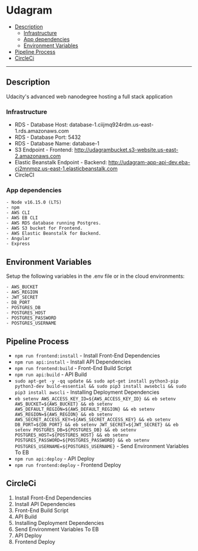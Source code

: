 # Udagram

  - [Description](#description)
    - [Infrastructure](#infrastructure)
    - [App dependencies](#app-dependencies)
    - [Environment Variables](#environment-variables)
  - [Pipeline Process](#pipeline-process)
  - [CircleCi](#circleci)

---

## Description
Udacity's advanced web nanodegree hosting a full stack application



### Infrastructure

- RDS - Database Host: database-1.ciijmq924rdm.us-east-1.rds.amazonaws.com
- RDS - Database Port: 5432
- RDS - Database Name: database-1
- S3 Endpoint - Frontend: http://udagrambucket.s3-website.us-east-2.amazonaws.com
- Elastic Beanstalk Endpoint - Backend: http://udagram-app-api-dev.eba-cj2mnmpz.us-east-1.elasticbeanstalk.com
- CircleCI



### App dependencies
```
- Node v16.15.0 (LTS)
- npm
- AWS CLI
- AWS EB CLI
- AWS RDS database running Postgres.
- AWS S3 bucket for Frontend.
- AWS Elastic Beanstalk for Backend.
- Angular
- Express
```

## Environment Variables

Setup the following variables in the .env file or in the cloud environments:
```
- AWS_BUCKET          
- AWS_REGION 
- JWT_SECRET     
- DB_PORT 
- POSTGRES_DB         
- POSTGRES_HOST  
- POSTGRES_PASSWORD  
- POSTGRES_USERNAME    
```

## Pipeline Process
- `npm run frontend:install`    - Install Front-End Dependencies
- `npm run api:install`         - Install API Dependencies
- `npm run frontend:build`      - Front-End Build Script
- `npm run api:build`           - API Build
- `sudo apt-get -y -qq update && sudo apt-get install python3-pip python3-dev build-essential && sudo pip3 install awsebcli && sudo pip3 install awscli` - Installing Deployment Dependencies
- `eb setenv AWS_ACCESS_KEY_ID=${AWS_ACCESS_KEY_ID} && eb setenv AWS_BUCKET=${AWS_BUCKET} && eb setenv AWS_DEFAULT_REGION=${AWS_DEFAULT_REGION} && eb setenv AWS_REGION=${AWS_REGION} && eb setenv AWS_SECRET_ACCESS_KEY=${AWS_SECRET_ACCESS_KEY} && eb setenv DB_PORT=${DB_PORT} && eb setenv JWT_SECRET=${JWT_SECRET} && eb setenv POSTGRES_DB=${POSTGRES_DB} && eb setenv POSTGRES_HOST=${POSTGRES_HOST} && eb setenv POSTGRES_PASSWORD=${POSTGRES_PASSWORD} && eb setenv POSTGRES_USERNAME=${POSTGRES_USERNAME}` - Send Environment Variables To EB
- `npm run api:deploy`          - API Deploy
- `npm run frontend:deploy`     - Frontend Deploy


## CircleCi
1. Install Front-End Dependencies
2. Install API Dependencies
3. Front-End Build Script
4. API Build
5. Installing Deployment Dependencies
6. Send Environment Variables To EB
7. API Deploy
8. Frontend Deploy


